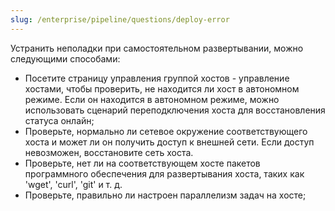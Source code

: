 ```yaml
---
slug: /enterprise/pipeline/questions/deploy-error
---
```


Устранить неполадки при самостоятельном развертывании, можно следующими способами:

- Посетите страницу управления группой хостов - управление хостами, чтобы проверить, не находится ли хост в автономном режиме. Если он находится в автономном режиме, можно использовать сценарий переподключения хоста для восстановления статуса онлайн;
- Проверьте, нормально ли сетевое окружение соответствующего хоста и может ли он получить доступ к внешней сети. Если доступ невозможен, восстановите сеть хоста.
- Проверьте, нет ли на соответствующем хосте пакетов программного обеспечения для развертывания хоста, таких как 'wget', 'curl', 'git' и т. д.
- Проверьте, правильно ли настроен параллелизм задач на хосте;